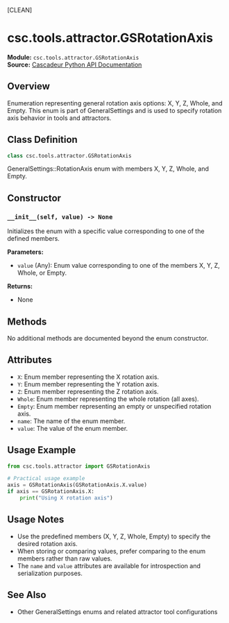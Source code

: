 [CLEAN]
<!-- Cleaned by batch script 2025-08-22 23:42 | Original: fdd5ce6d -->

# csc.tools.attractor.GSRotationAxis

**Module:** `csc.tools.attractor.GSRotationAxis`  
**Source:** [Cascadeur Python API Documentation](https://cascadeur.com/python-api/_generate/csc.tools.attractor.GSRotationAxis.html)

## Overview

Enumeration representing general rotation axis options: X, Y, Z, Whole, and Empty. This enum is part of GeneralSettings and is used to specify rotation axis behavior in tools and attractors.

## Class Definition

```python
class csc.tools.attractor.GSRotationAxis
```

GeneralSettings::RotationAxis enum with members X, Y, Z, Whole, and Empty.

## Constructor

### `__init__(self, value) -> None`

Initializes the enum with a specific value corresponding to one of the defined members.

**Parameters:**
- `value` (Any): Enum value corresponding to one of the members X, Y, Z, Whole, or Empty.

**Returns:**
- None

## Methods

No additional methods are documented beyond the enum constructor.

## Attributes

- `X`: Enum member representing the X rotation axis.
- `Y`: Enum member representing the Y rotation axis.
- `Z`: Enum member representing the Z rotation axis.
- `Whole`: Enum member representing the whole rotation (all axes).
- `Empty`: Enum member representing an empty or unspecified rotation axis.
- `name`: The name of the enum member.
- `value`: The value of the enum member.

## Usage Example

```python
from csc.tools.attractor import GSRotationAxis

# Practical usage example
axis = GSRotationAxis(GSRotationAxis.X.value)
if axis == GSRotationAxis.X:
    print("Using X rotation axis")
```

## Usage Notes

- Use the predefined members (X, Y, Z, Whole, Empty) to specify the desired rotation axis.
- When storing or comparing values, prefer comparing to the enum members rather than raw values.
- The `name` and `value` attributes are available for introspection and serialization purposes.

## See Also

- Other GeneralSettings enums and related attractor tool configurations